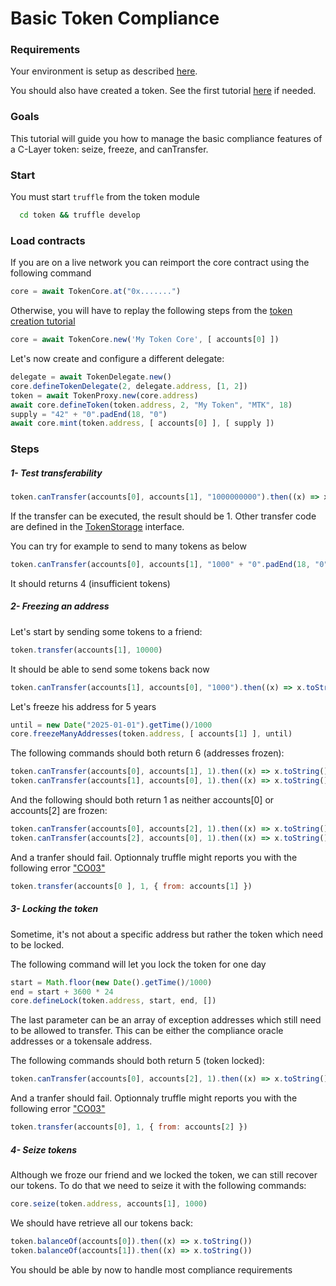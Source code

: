 
# Basic Token Compliance

### Requirements

Your environment is setup as described [here](./Tutorials.md#requirements).

You should also have created a token. See the first tutorial [here](./01-TokenCreation.md) if needed.

### Goals

This tutorial will guide you how to manage the basic compliance features of a C-Layer token: seize, freeze, and canTransfer.

### Start

You must start `truffle` from the token module
```bash
  cd token && truffle develop
```

### Load contracts

If you are on a live network you can reimport the core contract using the following command

```javascript
core = await TokenCore.at("0x.......")
```

Otherwise, you will have to replay the following steps from the [token creation tutorial](./01-TokenCreation.md)
```javascript
core = await TokenCore.new('My Token Core', [ accounts[0] ])
```

Let's now create and configure a different delegate:
```javascript
delegate = await TokenDelegate.new()
core.defineTokenDelegate(2, delegate.address, [1, 2])
token = await TokenProxy.new(core.address)
await core.defineToken(token.address, 2, "My Token", "MTK", 18)
supply = "42" + "0".padEnd(18, "0")
await core.mint(token.address, [ accounts[0] ], [ supply ])
```

### Steps

##### 1- Test transferability

```javascript
token.canTransfer(accounts[0], accounts[1], "1000000000").then((x) => x.toString())
```

If the transfer can be executed, the result should be 1.
Other transfer code are defined in the [TokenStorage](../token/contracts/interface/ITokenStorage.sol) interface.

You can try for example to send to many tokens as below
```javascript
token.canTransfer(accounts[0], accounts[1], "1000" + "0".padEnd(18, "0")).then((x) => x.toString())
```
It should returns 4 (insufficient tokens)

##### 2- Freezing an address

Let's start by sending some tokens to a friend:
```javascript
token.transfer(accounts[1], 10000)
```

It should be able to send some tokens back now
```javascript
token.canTransfer(accounts[1], accounts[0], "1000").then((x) => x.toString())
```

Let's freeze his address for 5 years
```javascript
until = new Date("2025-01-01").getTime()/1000
core.freezeManyAddresses(token.address, [ accounts[1] ], until)
```

The following commands should both return 6 (addresses frozen):
```javascript
token.canTransfer(accounts[0], accounts[1], 1).then((x) => x.toString())
token.canTransfer(accounts[1], accounts[0], 1).then((x) => x.toString())
```

And the following should both return 1 as neither accounts[0] or accounts[2] are frozen:
```javascript
token.canTransfer(accounts[0], accounts[2], 1).then((x) => x.toString())
token.canTransfer(accounts[2], accounts[0], 1).then((x) => x.toString())
```

And a tranfer should fail. Optionnaly truffle might reports you with the following error ["CO03"](../common/contracts/core/Core.sol#L17)
```javascript
token.transfer(accounts[0 ], 1, { from: accounts[1] })
```

##### 3- Locking the token

Sometime, it's not about a specific address but rather the token which need to be locked.

The following command will let you lock the token for one day
```javascript
start = Math.floor(new Date().getTime()/1000)
end = start + 3600 * 24
core.defineLock(token.address, start, end, [])
```
The last parameter can be an array of exception addresses which still need to be allowed to transfer.
This can be either the compliance oracle addresses or a tokensale address.

The following commands should both return 5 (token locked):
```javascript
token.canTransfer(accounts[0], accounts[2], 1).then((x) => x.toString())
```

And a tranfer should fail. Optionnaly truffle might reports you with the following error ["CO03"](../common/contracts/core/Core.sol#L17)
```javascript
token.transfer(accounts[0], 1, { from: accounts[2] })
```

##### 4- Seize tokens

Although we froze our friend and we locked the token, we can still recover our tokens.
To do that we need to seize it with the following commands:

```javascript
core.seize(token.address, accounts[1], 1000)
```

We should have retrieve all our tokens back:
```javascript
token.balanceOf(accounts[0]).then((x) => x.toString())
token.balanceOf(accounts[1]).then((x) => x.toString())
```

You should be able by now to handle most compliance requirements
